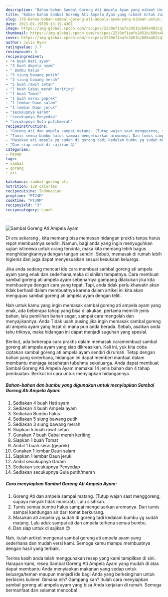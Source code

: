 ```yaml
---
description: "Bahan-bahan Sambal Goreng Ati Ampela Ayam yang nikmat Untuk Jualan"
title: "Bahan-bahan Sambal Goreng Ati Ampela Ayam yang nikmat Untuk Jualan"
slug: 176-bahan-bahan-sambal-goreng-ati-ampela-ayam-yang-nikmat-untuk-jualan
date: 2021-01-19T05:13:19.430Z
image: https://img-global.cpcdn.com/recipes/2230ef1aafe2451b/680x482cq70/sambal-goreng-ati-ampela-ayam-foto-resep-utama.jpg
thumbnail: https://img-global.cpcdn.com/recipes/2230ef1aafe2451b/680x482cq70/sambal-goreng-ati-ampela-ayam-foto-resep-utama.jpg
cover: https://img-global.cpcdn.com/recipes/2230ef1aafe2451b/680x482cq70/sambal-goreng-ati-ampela-ayam-foto-resep-utama.jpg
author: Julia Ryan
ratingvalue: 3.7
reviewcount: 6
recipeingredient:
- "4 buah Hati ayam"
- "4 buah Ampela ayam"
- " Bumbu halus "
- "5 siung bawang putih"
- "3 siung bawang merah"
- "5 buah rawit setan"
- "7 buah Cabai merah keriting"
- "1 buah Tomat"
- "1 buah serai geprek"
- "1 lembar Daun salam"
- "1 lembar Daun jeruk"
- "secukupnya Garam"
- "secukupnya Penyedap"
- "secukupnya Gula putihmerah"
recipeinstructions:
- "Goreng Ati dan ampela sampai matang. (Tutup wajan saat menggoreng, supaya minyak tidak muncrat). Lalu sisihkan."
- "Tumis semua bumbu halus sampai mengeluarkan aromanya. Dan tumis sampai kandungan air dari tomat berkurang."
- "Masukan ati ampela yg sudah di goreng tadi kedalam bumbu yg sudah matang. Lalu aduk sampai ati dan ampela terkena semua bumbu."
- "Dan siap untuk di sajikan 😊"
categories:
- Resep
tags:
- sambal
- goreng
- ati

katakunci: sambal goreng ati 
nutrition: 129 calories
recipecuisine: Indonesian
preptime: "PT24M"
cooktime: "PT39M"
recipeyield: "3"
recipecategory: Lunch

---
```



![Sambal Goreng Ati Ampela Ayam](https://img-global.cpcdn.com/recipes/2230ef1aafe2451b/680x482cq70/sambal-goreng-ati-ampela-ayam-foto-resep-utama.jpg)

Di era  sekarang , kita memang bisa memesan hidangan praktis tanpa harus repot membuatnya sendiri. Namun, bagi anda yang ingin menyuguhkan sajian istimewa untuk orang tercinta, maka kita memang lebih bagus menghidangkannya dengan tangan sendiri. Sebab, memasak di rumah lebih higienis dan juga dapat menyesuaikan sesuai kesukaan keluarga.

Jika anda sedang mencari ide cara membuat sambal goreng ati ampela ayam yang enak dan sederhana,maka di sinilah tempatnya. Cara membuat sambal goreng ati ampela ayam  sebenarnya gampang dilakukan jika kita membuatnya dengan cara yang tepat. Tapi, anda tidak perlu khawatir akan tidak berhasil dalam membuatnya 
karena dalam artikel ini kita akan mengupas sambal goreng ati ampela ayam dengan teliti.  



Nah untuk kamu yang ingin memasak sambal goreng ati ampela ayam yang enak, ada beberapa tahap yang bisa dilakukan, pertama memilih jenis bahan, lalu pemilihan bahan segar, sampai cara mengolah dan menyajikannya. Anda Tidak usah pusing jika ingin memasak sambal goreng ati ampela ayam yang lezat di mana pun anda berada. Sebab, asalkan anda  tahu triknya, maka hidangan ini dapat menjadi suguhan yang spesial.

Berikut, ada beberapa cara praktis  dalam memasak caramembuat sambal goreng ati ampela ayam yang siap dikreasikan. Kali ini, yuk kita coba ciptakan sambal goreng ati ampela ayam sendiri di rumah. Tetap dengan bahan yang sederhana, hidangan ini dapat memberi manfaat dalam membantu menjaga kesehatan tubuhmu sekeluarga. Anda dapat membuat Sambal Goreng Ati Ampela Ayam memakai 14 jenis bahan dan 4 tahap pembuatan. Berikut ini cara untuk menyiapkan hidangannya.

<!--inarticleads1-->

##### Bahan-bahan dan bumbu yang digunakan untuk menyiapkan Sambal Goreng Ati Ampela Ayam:

1. Sediakan 4 buah Hati ayam
1. Sediakan 4 buah Ampela ayam
1. Sediakan  Bumbu halus :
1. Sediakan 5 siung bawang putih
1. Sediakan 3 siung bawang merah
1. Siapkan 5 buah rawit setan
1. Gunakan 7 buah Cabai merah keriting
1. Siapkan 1 buah Tomat
1. Ambil 1 buah serai (geprek)
1. Gunakan 1 lembar Daun salam
1. Siapkan 1 lembar Daun jeruk
1. Ambil secukupnya Garam
1. Sediakan secukupnya Penyedap
1. Sediakan secukupnya Gula putih/merah




<!--inarticleads2-->

##### Cara menyiapkan Sambal Goreng Ati Ampela Ayam:

1. Goreng Ati dan ampela sampai matang. (Tutup wajan saat menggoreng, supaya minyak tidak muncrat). Lalu sisihkan.
1. Tumis semua bumbu halus sampai mengeluarkan aromanya. Dan tumis sampai kandungan air dari tomat berkurang.
1. Masukan ati ampela yg sudah di goreng tadi kedalam bumbu yg sudah matang. Lalu aduk sampai ati dan ampela terkena semua bumbu.
1. Dan siap untuk di sajikan 😊




Nah, itulah artikel mengenai  sambal goreng ati ampela ayam  yang sederhana dan mudah versi kami. Semoga kamu mampu membuatnya dengan hasil yang terbaik. 

Terima kasih anda telah menggunakan resep yang kami tampilkan di sini. Harapan kami, resep  Sambal Goreng Ati Ampela Ayam yang mudah di atas dapat membantu Anda menyiapkan makanan yang sedap untuk keluarga/teman maupun menjadi ide bagi Anda yang berkeinginan untuk berbisnis kuliner. Gimana nih? Gampang kan? Itulah cara menyiapkan sambal goreng ati ampela ayam yang bisa Anda kerjakan di rumah. Semoga bermanfaat dan selamat mencoba!


